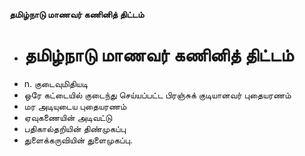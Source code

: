 **தமிழ்நாடு மாணவர் கணினித் திட்டம்**
- # தமிழ்நாடு மாணவர் கணினித் திட்டம்
- n. குடைவுமிதியடி
- ஒரே கட்டையில் குடைந்து செய்யப்பட்ட பிரஞ்சுக் குடியானவர் புதையரணம்
- மர அடியுடைய புதையரணம்
- ஏவுகணையின் அடிவட்டு
- பதிகால்தறியின் திண்முகப்பு
- துளைக்கருவியின் துளைமுகப்பு.

